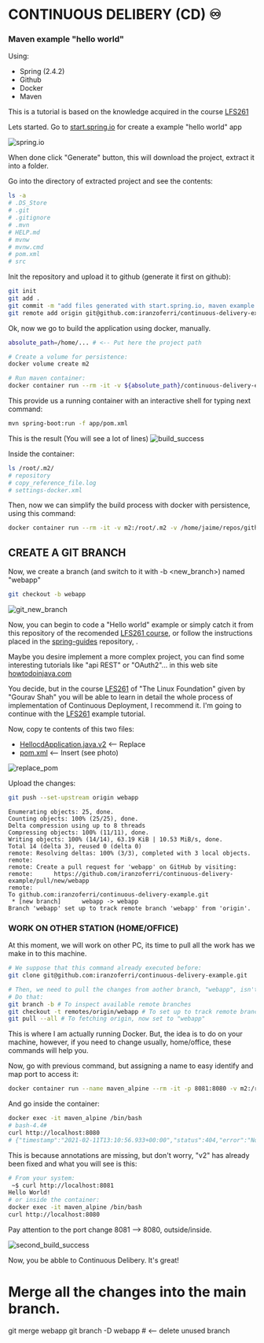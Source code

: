 # CONTINUOUS DELIBERY (CD) ♾️
### Maven example "hello world"
Using:
- Spring (2.4.2)
- Github
- Docker
- Maven

This is a tutorial is based on the knowledge acquired in the course [LFS261](https://training.linuxfoundation.org/training/devops-and-sre-fundamentals-implementing-continuous-delivery-lfs261/)

Lets started. Go to [start.spring.io](https://start.spring.io/) for create a example "hello world" app

![spring.io](img/spring.io.png)

When done click "Generate" button, this will download the project, extract it into a folder.


Go into the directory of extracted project and see the contents:
```bash
ls -a
# .DS_Store
# .git
# .gitignore
# .mvn
# HELP.md
# mvnw
# mvnw.cmd
# pom.xml
# src
```

Init the repository and upload it to github (generate it first on github):
```bash
git init
git add .
git commit -m "add files generated with start.spring.io, maven example project"
git remote add origin git@github.com:iranzoferri/continuous-delivery-example.git
```

Ok, now we go to build the application using docker, manually.

```bash
absolute_path=/home/... # <-- Put here the project path

# Create a volume for persistence:
docker volume create m2

# Run maven container:
docker container run --rm -it -v ${absolute_path}/continuous-delivery-example:/app maven:alpine sh
```

This provide us a running container with an interactive shell for typing next command:

```bash
mvn spring-boot:run -f app/pom.xml
```

This is the result (You will see a lot of lines)
![build_success](img/build_success.png)

Inside the container:
```bash
ls /root/.m2/
# repository
# copy_reference_file.log
# settings-docker.xml
```

Then, now we can simplify the build process with docker with persistence, using this command:

```bash
docker container run --rm -it -v m2:/root/.m2 -v /home/jaime/repos/github/continuous-delivery-example:/app maven:alpine mvn spring-boot:run -f app/pom.xml
```

## CREATE A GIT BRANCH

Now, we create a branch (and switch to it with -b <new_branch>) named "webapp"

```bash
git checkout -b webapp
```

![git_new_branch](img/git_new_branch.png)

Now, you can begin to code a "Hello world" example or simply catch it from this repository of the recomended [LFS261 course](https://training.linuxfoundation.org/training/devops-and-sre-fundamentals-implementing-continuous-delivery-lfs261/), or follow the instructions placed in the [spring-guides](https://github.com/spring-guides/gs-spring-boot) repository, .

Maybe you desire implement a more complex project, you can find some interesting tutorials like "api REST" or "OAuth2"... in this web site [howtodoinjava.com](https://howtodoinjava.com/spring-boot2/rest/rest-api-example/)

You decide, but in the course [LFS261](https://training.linuxfoundation.org/training/devops-and-sre-fundamentals-implementing-continuous-delivery-lfs261/) of "The Linux Foundation" given by "Gourav Shah" you will be able to learn in detail the whole process of implementation of Continuous Deployment, I recommend it. I'm going to continue with the [LFS261](https://training.linuxfoundation.org/training/devops-and-sre-fundamentals-implementing-continuous-delivery-lfs261/) example tutorial.

Now, copy te contents of this two files:
- [HellocdApplication.java.v2](https://raw.githubusercontent.com/lfs261/devops-repo/master/hellocd/HellocdApplication.java.v2) <-- Replace
- [pom.xml](https://raw.githubusercontent.com/lfs261/devops-repo/master/hellocd/pom.xml.snippet1) <-- Insert (see photo)

![replace_pom](img/replace_pom.png)

Upload the changes:
```bash
git push --set-upstream origin webapp
```
```
Enumerating objects: 25, done.
Counting objects: 100% (25/25), done.
Delta compression using up to 8 threads
Compressing objects: 100% (11/11), done.
Writing objects: 100% (14/14), 63.19 KiB | 10.53 MiB/s, done.
Total 14 (delta 3), reused 0 (delta 0)
remote: Resolving deltas: 100% (3/3), completed with 3 local objects.
remote:
remote: Create a pull request for 'webapp' on GitHub by visiting:
remote:      https://github.com/iranzoferri/continuous-delivery-example/pull/new/webapp
remote:
To github.com:iranzoferri/continuous-delivery-example.git
 * [new branch]      webapp -> webapp
Branch 'webapp' set up to track remote branch 'webapp' from 'origin'.
```

### WORK ON OTHER STATION (HOME/OFFICE)

At this moment, we will work on other PC, its time to pull all the work has we make in to this machine.

```bash
# We suppose that this command already executed before:
git clone git@github.com:iranzoferri/continuous-delivery-example.git

# Then, we need to pull the changes from aother branch, "webapp", isn't in this machine...
# Do that:
git branch -b # To inspect available remote branches
git checkout -t remotes/origin/webapp # To set up to track remote branch
git pull --all # To fetching origin, now set to "webapp"
```

This is where I am actually running Docker. But, the idea is to do on your machine, however, if you need to change usually, home/office, these commands will help you.

Now, go with previous command, but assigning a name to easy identify and map port to access it:
```bash
docker container run --name maven_alpine --rm -it -p 8081:8080 -v m2:/root/.m2 -v /home/jaime/repos/github/continuous-delivery-example:/app maven:alpine mvn spring-boot:run -f app/pom.xml
```

And go inside the container:
```bash
docker exec -it maven_alpine /bin/bash
# bash-4.4# 
curl http://localhost:8080
# {"timestamp":"2021-02-11T13:10:56.933+00:00","status":404,"error":"Not Found","message":"","path":"/"}
```

This is because annotations are missing, but don't worry, "v2" has already been fixed and what you will see is this:

```bash
# From your system:
 ~$ curl http://localhost:8081
Hello World!
# or inside the container:
docker exec -it maven_alpine /bin/bash
curl http://localhost:8080
```

Pay attention to the port change 8081 --> 8080, outside/inside.

![second_build_success](img/second_build_success.png)

Now, you be abble to Continuous Delibery. It's great!


# Merge all the changes into the main branch.
git merge webapp
git branch -D webapp # <-- delete unused branch

